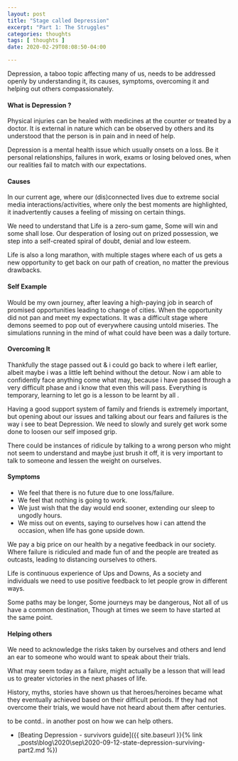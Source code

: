 ```yaml
---
layout: post
title: "Stage called Depression"
excerpt: "Part 1: The Struggles"
categories: thoughts
tags: [ thoughts ]
date: 2020-02-29T08:08:50-04:00

---
```


Depression, a taboo topic affecting many of us, needs to be addressed
openly by understanding it, its causes, symptoms, overcoming it and helping out others compassionately.

#### What is Depression ?

Physical injuries can be healed with medicines at the counter or treated by a doctor. It is external in nature which can be observed by others and its understood that the person is in pain and in need of help.

Depression is a mental health issue which usually onsets on a loss.
Be it personal relationships, failures in work, exams or losing beloved ones, when our realities fail to match with our expectations.

#### Causes

In our current age, where our (dis)connected lives due to extreme social media interactions/activities, where only the best moments are highlighted, it inadvertently causes a feeling of missing on certain things.

We need to understand that Life is a zero-sum game, Some will win and some shall lose. Our desperation of losing out on prized possession, we step into a self-created spiral of doubt, denial and low esteem.

Life is also a long marathon, with multiple stages where each of us gets a new opportunity to get back on our path of creation, no matter the previous drawbacks.

#### Self Example

Would be my own journey, after leaving a high-paying job in search of
promised opportunities leading to change of cities. When the opportunity did not pan and meet my expectations. It was a difficult stage where demons seemed to pop out of everywhere causing untold miseries. The simulations running in the mind of what could have been was a daily torture.

#### Overcoming It
Thankfully the stage passed out & i could go back to where i left earlier, albeit maybe i was a little left behind without the detour.
Now i am able to confidently face anything come what may, because i have passed through a very difficult phase and i know that even this will pass. Everything is temporary, learning to let go is a lesson to be learnt by all .

Having a good support system of family and friends is extremely important, but opening about our issues and talking about our fears and failures is the way i see to beat Depression. We need to slowly and surely get work some done to loosen our self imposed grip.

There could be instances of ridicule by talking to a wrong person who might not seem to understand and maybe just brush it off, it is very important to talk to someone and lessen the weight on ourselves.


#### Symptoms

* We feel that there is no future due to one loss/failure.
* We feel that nothing is going to work.
* We just wish that the day would end sooner, extending our sleep to ungodly hours.
* We miss out on events, saying to ourselves how i can attend the occasion, when life has gone upside down.

We pay a big price on our health by a negative feedback in our society.
Where failure is ridiculed and made fun of and the people are treated as outcasts, leading to distancing ourselves to others.

Life is continuous experience of Ups and Downs, As a society and individuals we need to use positive feedback to let people grow in different ways.

Some paths may be longer,
Some journeys may be dangerous,
Not all of us have a common destination,
Though at times we seem to have started at the same point.


#### Helping others
We need to acknowledge the risks taken by ourselves and others and lend an ear to someone who would want to speak about their trials.

What may seem today as a failure, might actually be a lesson that will lead us to greater victories in the next phases of life.

History, myths, stories have shown us that heroes/heroines became what they eventually achieved based on their difficult periods. If they had not overcome their trials, we would have not heard about them after centuries.


to be contd.. in another post on how we can help others.

* [Beating Depression - survivors guide]({{ site.baseurl }}{% link  _posts\blog\2020\sep\2020-09-12-state-depression-surviving-part2.md %})
